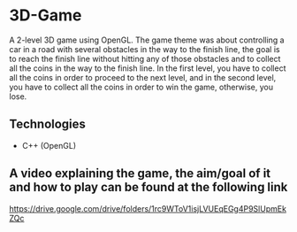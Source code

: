 # 3D-Game
A 2-level 3D game using OpenGL. The game theme was about controlling a car in a road with several obstacles in the way to the finish line, the goal is to reach the finish line without hitting any of those obstacles and to collect all the coins in the way to the finish line. In the first level, you have to collect all the coins in order to proceed to the next level, and in the second level, you have to collect all the coins in order to win the game, otherwise, you lose.

## Technologies
- C++ (OpenGL)

## A video explaining the game, the aim/goal of it and how to play can be found at the following link
https://drive.google.com/drive/folders/1rc9WToV1isjLVUEqEGg4P9SlUpmEkZQc
